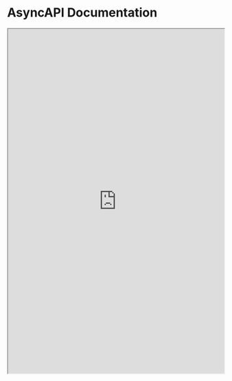 # AsyncAPI Documentation

<iframe src="https://playground.asyncapi.io/?url=https://raw.githubusercontent.com/SynaxIntelligence/smart-home/main/SmartHome.Docs/arch/api/async.yaml?token=GHSAT0AAAAAACVPWQI76PO24IXHOLZDEBGOZWSV7OA" width="100%" height="800px">
</iframe>

